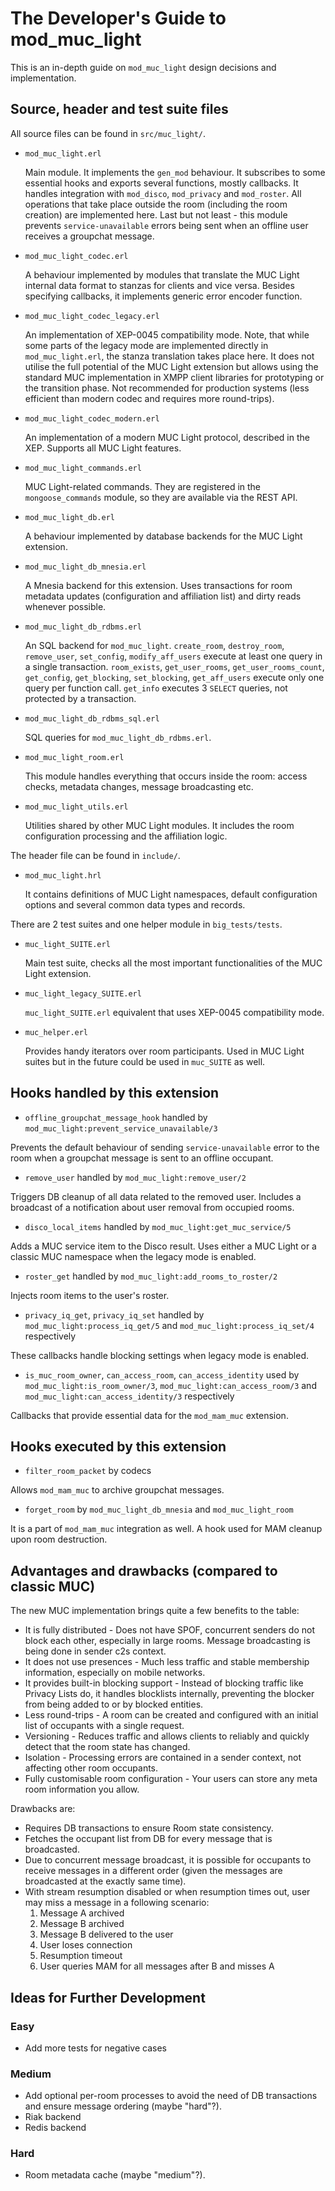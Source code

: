 # The Developer's Guide to mod_muc_light

This is an in-depth guide on `mod_muc_light` design decisions and implementation.

## Source, header and test suite files

All source files can be found in `src/muc_light/`.

* `mod_muc_light.erl`

  Main module.
  It implements the `gen_mod` behaviour.
  It subscribes to some essential hooks and exports several functions, mostly callbacks.
  It handles integration with `mod_disco`, `mod_privacy` and `mod_roster`.
  All operations that take place outside the room (including the room creation) are implemented here.
  Last but not least - this module prevents `service-unavailable` errors being sent when an offline user receives a groupchat message.

* `mod_muc_light_codec.erl`

  A behaviour implemented by modules that translate the MUC Light internal data format to stanzas for clients and vice versa.
  Besides specifying callbacks, it implements generic error encoder function.

* `mod_muc_light_codec_legacy.erl`

  An implementation of XEP-0045 compatibility mode.
  Note, that while some parts of the legacy mode are implemented directly in `mod_muc_light.erl`, the stanza translation takes place here.
  It does not utilise the full potential of the MUC Light extension but allows using the standard MUC implementation in XMPP client libraries for prototyping or the transition phase.
  Not recommended for production systems (less efficient than modern codec and requires more round-trips).

* `mod_muc_light_codec_modern.erl`

  An implementation of a modern MUC Light protocol, described in the XEP.
  Supports all MUC Light features.

* `mod_muc_light_commands.erl`

  MUC Light-related commands.
  They are registered in the `mongoose_commands` module, so they are available via the REST API.

* `mod_muc_light_db.erl`

  A behaviour implemented by database backends for the MUC Light extension.

* `mod_muc_light_db_mnesia.erl`

  A Mnesia backend for this extension.
  Uses transactions for room metadata updates (configuration and affiliation list) and dirty reads whenever possible.

* `mod_muc_light_db_rdbms.erl`

  An SQL backend for `mod_muc_light`.
  `create_room`, `destroy_room`, `remove_user`, `set_config`, `modify_aff_users` execute at least one query in a single transaction.
  `room_exists`, `get_user_rooms`, `get_user_rooms_count`, `get_config`, `get_blocking`, `set_blocking`, `get_aff_users` execute only one query per function call.
  `get_info` executes 3 `SELECT` queries, not protected by a transaction.

* `mod_muc_light_db_rdbms_sql.erl`

  SQL queries for `mod_muc_light_db_rdbms.erl`.

* `mod_muc_light_room.erl`

  This module handles everything that occurs inside the room: access checks, metadata changes, message broadcasting etc.

* `mod_muc_light_utils.erl`

  Utilities shared by other MUC Light modules.
  It includes the room configuration processing and the affiliation logic.

The header file can be found in `include/`.

* `mod_muc_light.hrl`

  It contains definitions of MUC Light namespaces, default configuration options and several common data types and records.

There are 2 test suites and one helper module in `big_tests/tests`.

* `muc_light_SUITE.erl`

  Main test suite, checks all the most important functionalities of the MUC Light extension.

* `muc_light_legacy_SUITE.erl`

  `muc_light_SUITE.erl` equivalent that uses XEP-0045 compatibility mode.

* `muc_helper.erl`

  Provides handy iterators over room participants.
  Used in MUC Light suites but in the future could be used in `muc_SUITE` as well.

## Hooks handled by this extension

* `offline_groupchat_message_hook` handled by `mod_muc_light:prevent_service_unavailable/3`

Prevents the default behaviour of sending `service-unavailable` error to the room when a groupchat message is sent to an offline occupant.

* `remove_user` handled by `mod_muc_light:remove_user/2`

Triggers DB cleanup of all data related to the removed user.
Includes a broadcast of a notification about user removal from occupied rooms.

* `disco_local_items` handled by `mod_muc_light:get_muc_service/5`

Adds a MUC service item to the Disco result.
Uses either a MUC Light or a classic MUC namespace when the legacy mode is enabled.

* `roster_get` handled by `mod_muc_light:add_rooms_to_roster/2`

Injects room items to the user's roster.

* `privacy_iq_get`, `privacy_iq_set` handled by `mod_muc_light:process_iq_get/5` and `mod_muc_light:process_iq_set/4` respectively

These callbacks handle blocking settings when legacy mode is enabled.

* `is_muc_room_owner`, `can_access_room`, `can_access_identity` used by `mod_muc_light:is_room_owner/3`, `mod_muc_light:can_access_room/3` and `mod_muc_light:can_access_identity/3` respectively

Callbacks that provide essential data for the `mod_mam_muc` extension.

## Hooks executed by this extension

* `filter_room_packet` by codecs

Allows `mod_mam_muc` to archive groupchat messages.

* `forget_room` by `mod_muc_light_db_mnesia` and `mod_muc_light_room`

It is a part of `mod_mam_muc` integration as well.
A hook used for MAM cleanup upon room destruction.

## Advantages and drawbacks (compared to classic MUC)

The new MUC implementation brings quite a few benefits to the table:

* It is fully distributed - Does not have SPOF, concurrent senders do not block each other, especially in large rooms.
 Message broadcasting is being done in sender c2s context.
* It does not use presences - Much less traffic and stable membership information, especially on mobile networks.
* It provides built-in blocking support - Instead of blocking traffic like Privacy Lists do, it handles blocklists internally, preventing the blocker from being added to or by blocked entities.
* Less round-trips - A room can be created and configured with an initial list of occupants with a single request.
* Versioning - Reduces traffic and allows clients to reliably and quickly detect that the room state has changed.
* Isolation - Processing errors are contained in a sender context, not affecting other room occupants.
* Fully customisable room configuration - Your users can store any meta room information you allow.

Drawbacks are:

* Requires DB transactions to ensure Room state consistency.
* Fetches the occupant list from DB for every message that is broadcasted.
* Due to concurrent message broadcast, it is possible for occupants to receive messages in a different order (given the messages are broadcasted at the exactly same time).
* With stream resumption disabled or when resumption times out, user may miss a message in a following scenario:
  1. Message A archived
  2. Message B archived
  3. Message B delivered to the user
  4. User loses connection
  5. Resumption timeout
  6. User queries MAM for all messages after B and misses A

## Ideas for Further Development

### Easy

  * Add more tests for negative cases

### Medium

  * Add optional per-room processes to avoid the need of DB transactions and ensure message ordering (maybe "hard"?).
  * Riak backend
  * Redis backend

### Hard

  * Room metadata cache (maybe "medium"?).
